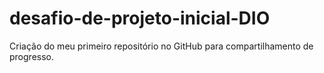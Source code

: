 # desafio-de-projeto-inicial-DIO
Criação do meu primeiro repositório no GitHub para compartilhamento de progresso.
